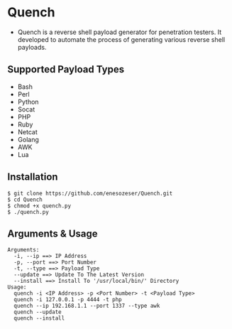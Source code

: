 # Quench
- Quench is a reverse shell payload generator for penetration testers. It developed to automate the process of generating various reverse shell payloads.
## Supported Payload Types
- Bash
- Perl
- Python
- Socat
- PHP
- Ruby
- Netcat
- Golang
- AWK
- Lua
## Installation
```
$ git clone https://github.com/enesozeser/Quench.git
$ cd Quench
$ chmod +x quench.py
$ ./quench.py
```
## Arguments & Usage
```
Arguments:
  -i, --ip ==> IP Address
  -p, --port ==> Port Number
  -t, --type ==> Payload Type
  --update ==> Update To The Latest Version
  --install ==> Install To '/usr/local/bin/' Directory
Usage:
  quench -i <IP Address> -p <Port Number> -t <Payload Type>
  quench -i 127.0.0.1 -p 4444 -t php
  quench --ip 192.168.1.1 --port 1337 --type awk
  quench --update
  quench --install
```
